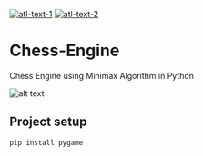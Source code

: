 [![atl-text-1](https://img.shields.io/badge/Version-3.9.1-blue?logo=Python&style=flat)](https://www.python.org/) [![atl-text-2](https://img.shields.io/badge/License-MIT-blue?logo=License&style=flat)](https://github.com/KingCobra2018/Python-Flask-CMS/blob/master/LICENSE)

# Chess-Engine
Chess Engine using Minimax Algorithm in Python

![alt text](https://raw.githubusercontent.com/KingCobra2018/Chess-Engine/master/assets/example.gif)

## Project setup
```
pip install pygame
```
